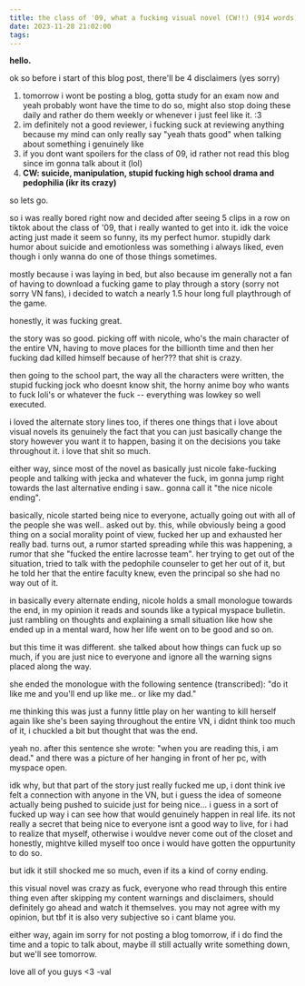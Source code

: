 ```yaml
---
title: the class of '09, what a fucking visual novel (CW!!) (914 words)
date: 2023-11-28 21:02:00
tags:
---
```


﻿**hello.**

ok so before i start of this blog post, there'll be 4 disclaimers (yes sorry)

1. tomorrow i wont be posting a blog, gotta study for an exam now and yeah probably wont have the time to do so, might also stop doing these daily and rather do them weekly or whenever i just feel like it. :3
2. im definitely not a good reviewer, i fucking suck at reviewing anything because my mind can only really say "yeah thats good" when talking about something i genuinely like
3. if you dont want spoilers for the class of 09, id rather not read this blog since im gonna talk about it (lol)
4. **CW: suicide, manipulation, stupid fucking high school drama and pedophilia (ikr its crazy)**

so lets go.









so i was really bored right now and decided after seeing 5 clips in a row on tiktok about the class of '09, that i really wanted to get into it. idk the voice acting just made it seem so funny, its my perfect humor. stupidly dark humor about suicide and emotionless was something i always liked, even though i only wanna do one of those things sometimes.

mostly because i was laying in bed, but also because im generally not a fan of having to download a fucking game to play through a story (sorry not sorry VN fans), i decided to watch a nearly 1.5 hour long full playthrough of the game.

honestly, it was fucking great.


the story was so good. picking off with nicole, who's the main character of the entire VN, having to move places for the billionth time and then her fucking dad killed himself because of her??? that shit is crazy.

then going to the school part, the way all the characters were written, the stupid fucking jock who doesnt know shit, the horny anime boy who wants to fuck loli's or whatever the fuck -- everything was lowkey so well executed.

i loved the alternate story lines too, if theres one things that i love about visual novels its genuinely the fact that you can just basically change the story however you want it to happen, basing it on the decisions you take throughout it. i love that shit so much.


either way, since most of the novel as basically just nicole fake-fucking people and talking with jecka and whatever the fuck, im gonna jump right towards the last alternative ending i saw.. gonna call it "the nice nicole ending".


basically, nicole started being nice to everyone, actually going out with all of the people she was well.. asked out by. this, while obviously being a good thing on a social morality point of view, fucked her up and exhausted her really bad.
turns out, a rumor started spreading while this was happening, a rumor that she "fucked the entire lacrosse team". her trying to get out of the situation, tried to talk with the pedophile counseler to get her out of it, but he told her that the entire faculty knew, even the principal so she had no way out of it.


in basically every alternate ending, nicole holds a small monologue towards the end, in my opinion it reads and sounds like a typical myspace bulletin. just rambling on thoughts and explaining a small situation like how she ended up in a mental ward, how her life went on to be good and so on.



but this time it was different. she talked about how things can fuck up so much, if you are just nice to everyone and ignore all the warning signs placed along the way.


she ended the monologue with the following sentence (transcribed):
"do it like me and you'll end up like me.. or like my dad."

me thinking this was just a funny little play on her wanting to kill herself again like she's been saying throughout the entire VN, i didnt think too much of it, i chuckled a bit but thought that was the end.


yeah no. after this sentence she wrote:
"when you are reading this, i am dead."
and there was a picture of her hanging in front of her pc, with myspace open.

idk why, but that part of the story just really fucked me up, i dont think ive felt a connection with anyone in the VN, but i guess the idea of someone actually being pushed to suicide just for being nice... i guess in a sort of fucked up way i can see how that would genuinely happen in real life.
its not really a secret that being nice to everyone isnt a good way to live, for i had to realize that myself, otherwise i wouldve never come out of the closet and honestly, mightve killed myself too once i would have gotten the oppurtunity to do so.

but idk it still shocked me so much, even if its a kind of corny ending.


this visual novel was crazy as fuck, everyone who read through this entire thing even after skipping my content warnings and disclaimers, should definitely go ahead and watch it themselves. you may not agree with my opinion, but tbf it is also very subjective so i cant blame you.


either way, again im sorry for not posting a blog tomorrow, if i do find the time and a topic to talk about, maybe ill still actually write something down, but we'll see tomorrow.

love all of you guys <3 -val
